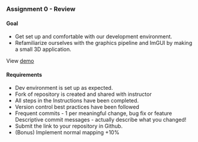 ### Assignment 0 - Review


#### Goal

*   Get set up and comfortable with our development environment.
*   Refamiliarize ourselves with the graphics pipeline and ImGUI by making a small 3D application.

View [demo](demo/assignment0.html)


#### Requirements

*   Dev environment is set up as expected.
*   Fork of repository is created and shared with instructor
*   All steps in the Instructions have been completed.
*   Version control best practices have been followed
*   Frequent commits - 1 per meaningful change, bug fix or feature Descriptive commit messages - actually describe what you changed!
*   Submit the link to your repository in Github.
*   (Bonus) Implement normal mapping +10%